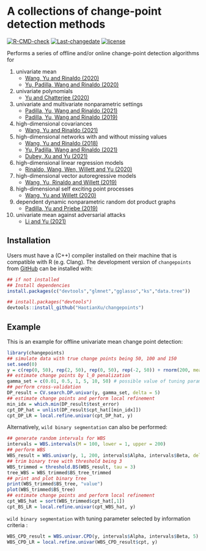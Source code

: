 
<!-- README.md is generated from README.Rmd. Please edit that file -->

# A collections of change-point detection methods

<!-- badges: start -->

[![R-CMD-check](https://github.com/HaotianXu/changepoints/workflows/R-CMD-check/badge.svg)](https://github.com/HaotianXu/changepoints/actions)
[![Last-changedate](https://img.shields.io/badge/last%20change-2021--11--24-green.svg)](https://github.com/HaotianXu/changepoints)
[![license](https://img.shields.io/badge/license-GPL--3-blue.svg)](https://www.gnu.org/licenses/gpl-3.0.en.html)
<!-- badges: end -->

Performs a series of offline and/or online change-point detection
algorithms for

1.  univariate mean
    -   [Wang, Yu and
        Rinaldo (2020)](https://doi.org/10.1214/20-EJS1710)
    -   [Yu, Padilla, Wang and
        Rinaldo (2020)](https://arxiv.org/abs/2006.03283)
2.  univariate polynomials
    -   [Yu and Chatterjee (2020)](https://arxiv.org/abs/2007.09910)
3.  univariate and multivariate nonparametric settings
    -   [Padilla, Yu, Wang and
        Rinaldo (2021)](https://doi.org/10.1214/21-EJS1809)
    -   [Padilla, Yu, Wang and
        Rinaldo (2019)](https://arxiv.org/abs/1910.13289)
4.  high-dimensional covariances
    -   [Wang, Yu and
        Rinaldo (2021)](https://doi.org/10.3150/20-BEJ1249)
5.  high-dimensional networks with and without missing values
    -   [Wang, Yu and Rinaldo (2018)](https://arxiv.org/abs/1809.09602)
    -   [Yu, Padilla, Wang and
        Rinaldo (2021)](https://arxiv.org/abs/2101.05477)
    -   [Dubey, Xu and Yu (2021)](https://arxiv.org/abs/2110.06450)
6.  high-dimensional linear regression models
    -   [Rinaldo, Wang, Wen, Willett and
        Yu (2020)](https://arxiv.org/abs/2010.10410)
7.  high-dimensional vector autoregressive models
    -   [Wang, Yu, Rinaldo and
        Willett (2019)](https://arxiv.org/abs/1909.06359)
8.  high-dimensional self exciting point processes
    -   [Wang, Yu and Willett (2020)](https://arxiv.org/abs/2006.03572)
9.  dependent dynamic nonparametric random dot product graphs
    -   [Padilla, Yu and
        Priebe (2019)](https://arxiv.org/abs/1911.07494)
10. univariate mean against adversarial attacks
    -   [Li and Yu (2021)](https://arxiv.org/abs/2105.10417)

## Installation

Users must have a (C++) compiler installed on their machine that is
compatible with R (e.g. Clang). The development version of
`changepoints` from [GitHub](https://github.com/) can be installed with:

``` r
## if not installed
## Install dependencies
install.packages(c("devtools","glmnet","gglasso","ks","data.tree"))

## install.packages("devtools")
devtools::install_github("HaotianXu/changepoints")
```

## Example

This is an example for offline univariate mean change point detection:

``` r
library(changepoints)
## simulate data with true change points being 50, 100 and 150
set.seed(0)
y = c(rep(0, 50), rep(2, 50), rep(0, 50), rep(-2, 50)) + rnorm(200, mean = 0, sd = 1)
## estimate change points by l_0 penalization
gamma_set = c(0.01, 0.5, 1, 5, 10, 50) # possible value of tuning parameter
## perform cross-validation
DP_result = CV.search.DP.univar(y, gamma_set, delta = 5)
## estimate change points and perform local refinement
min_idx = which.min(DP_result$test_error)
cpt_DP_hat = unlist(DP_result$cpt_hat[[min_idx]])
cpt_DP_LR = local.refine.univar(cpt_DP_hat, y)
```

Alternatively, `wild binary segmentation` can also be performed:

``` r
## generate random intervals for WBS
intervals = WBS.intervals(M = 100, lower = 1, upper = 200)
## perform WBS
WBS_result = WBS.univar(y, 1, 200, intervals$Alpha, intervals$Beta, delta = 5)
## trim binary tree with threshold being 3
WBS_trimmed = threshold.BS(WBS_result, tau = 3)
tree_WBS = WBS_trimmed$BS_tree_trimmed
## print and plot binary tree
print(WBS_trimmed$BS_tree, "value")
plot(WBS_trimmed$BS_tree)
## estimate change points and perform local refinement
cpt_WBS_hat = sort(WBS_trimmed$cpt_hat[,1])
cpt_BS_LR = local.refine.univar(cpt_WBS_hat, y)
```

`wild binary segmentation` with tuning parameter selected by information
criteria :

``` r
WBS_CPD_result = WBS.univar.CPD(y, intervals$Alpha, intervals$Beta, 5)
WBS_CPD_LR = local.refine.univar(WBS_CPD_result$cpt, y)
```
